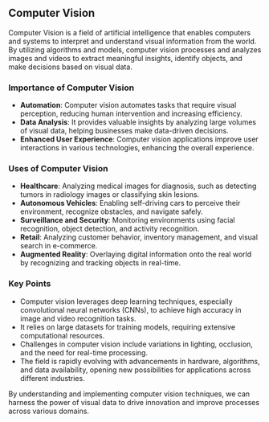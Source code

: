 ## Computer Vision

Computer Vision is a field of artificial intelligence that enables computers and systems to interpret and understand visual information from the world. By utilizing algorithms and models, computer vision processes and analyzes images and videos to extract meaningful insights, identify objects, and make decisions based on visual data.

### Importance of Computer Vision
- **Automation**: Computer vision automates tasks that require visual perception, reducing human intervention and increasing efficiency.
- **Data Analysis**: It provides valuable insights by analyzing large volumes of visual data, helping businesses make data-driven decisions.
- **Enhanced User Experience**: Computer vision applications improve user interactions in various technologies, enhancing the overall experience.

### Uses of Computer Vision
- **Healthcare**: Analyzing medical images for diagnosis, such as detecting tumors in radiology images or classifying skin lesions.
- **Autonomous Vehicles**: Enabling self-driving cars to perceive their environment, recognize obstacles, and navigate safely.
- **Surveillance and Security**: Monitoring environments using facial recognition, object detection, and activity recognition.
- **Retail**: Analyzing customer behavior, inventory management, and visual search in e-commerce.
- **Augmented Reality**: Overlaying digital information onto the real world by recognizing and tracking objects in real-time.

### Key Points
- Computer vision leverages deep learning techniques, especially convolutional neural networks (CNNs), to achieve high accuracy in image and video recognition tasks.
- It relies on large datasets for training models, requiring extensive computational resources.
- Challenges in computer vision include variations in lighting, occlusion, and the need for real-time processing.
- The field is rapidly evolving with advancements in hardware, algorithms, and data availability, opening new possibilities for applications across different industries.

By understanding and implementing computer vision techniques, we can harness the power of visual data to drive innovation and improve processes across various domains.
